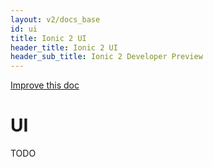 ```yaml
---
layout: v2/docs_base
id: ui
title: Ionic 2 UI
header_title: Ionic 2 UI
header_sub_title: Ionic 2 Developer Preview
---
```

<div class="improve-docs">
  <a href='https://github.com/driftyco/ionic-site/edit/ionic2/docs/v2/ui/index.md'>
    Improve this doc
  </a>
</div>

<h1 class="title">UI</h1>

TODO
